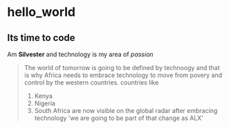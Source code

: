 # hello_world
## Its time to code ##
Am **Silvester** and technology is my area of *passion*
> The world of tomorrow is going to be defined by technoogy and that is why
>  Africa needs to embrace technology to move from povery and control by the western countries.
>  countries like 
>  1. Kenya
>  2. Nigeria
>  3. South Africa
are now visible on the global radar after embracing technology
'we are going to be part of that change as ALX'
